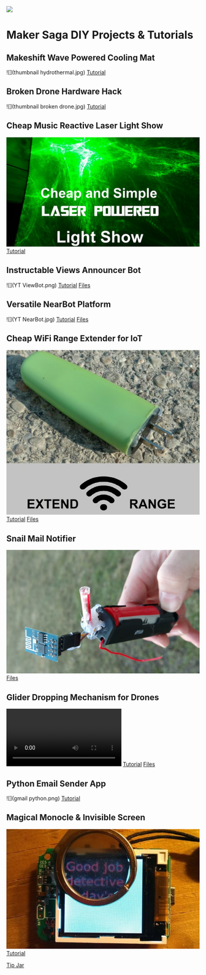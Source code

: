 ![](makersagabanner.png)
# Maker Saga DIY Projects & Tutorials

## Makeshift Wave Powered Cooling Mat
![](thumbnail hydrothermal.jpg)
[Tutorial](http://www.instructables.com/id/Makeshift-Wave-Powered-Cooling-Mat/)


## Broken Drone Hardware Hack
![](thumbnail broken drone.jpg)
[Tutorial](https://www.instructables.com/id/Broken-Toy-Drone-Hardware-Hack/)


## Cheap Music Reactive Laser Light Show
![](lightshow.png)
[Tutorial](https://www.instructables.com/id/Cheap-Music-Reactive-Light-Show/)


## Instructable Views Announcer Bot
![](YT ViewBot.png)
[Tutorial](http://www.instructables.com/id/Instructable-Hit-Announcer-Bot/)
[Files](ViewBot.zip.zip)

## Versatile NearBot Platform
![](YT NearBot.jpg)
[Tutorial](http://www.instructables.com/id/Versatile-NearBot/)
[Files](ProxAct.zip.zip)

## Cheap WiFi Range Extender for IoT
![](extender.png)
[Tutorial](http://www.instructables.com/id/Cheap-WiFi-Range-Extender-for-IoT/)
[Files](ESP8266Extend.zip.zip)


## Snail Mail Notifier
![](notifier.jpg)
[Files](ESP8266Notifier.zip.zip)


## Glider Dropping Mechanism for Drones
![](glidervid.mp4)
[Tutorial](https://www.instructables.com/id/Launch-a-Glider-Via-Quadcopter)
[Files](GliderTemplate.pdf)


## Python Email Sender App
![](gmail python.png)
[Tutorial](http://www.instructables.com/id/Send-Email-Using-Python/)

## Magical Monocle & Invisible Screen
![](monocle.jpg)
[Tutorial](http://www.instructables.com/id/Magical-Monocle-Invisible-Screen/)


[Tip Jar](https://www.paypal.me/dmagryta124/2)
